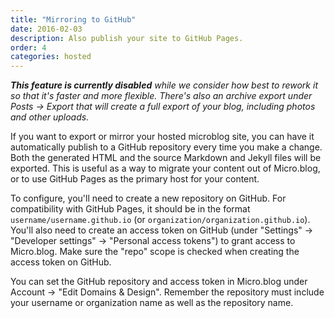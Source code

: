 ```yaml
---
title: "Mirroring to GitHub"
date: 2016-02-03
description: Also publish your site to GitHub Pages.
order: 4
categories: hosted
---
```


_**This feature is currently disabled** while we consider how best to rework it so that it's faster and more flexible. There's also an archive export under Posts → Export that will create a full export of your blog, including photos and other uploads._

If you want to export or mirror your hosted microblog site, you can have it automatically publish to a GitHub repository every time you make a change. Both the generated HTML and the source Markdown and Jekyll files will be exported. This is useful as a way to migrate your content out of Micro.blog, or to use GitHub Pages as the primary host for your content.

To configure, you'll need to create a new repository on GitHub. For compatibility with GitHub Pages, it should be in the format `username/username.github.io` (or `organization/organization.github.io`). You'll also need to create an access token on GitHub (under "Settings" → "Developer settings" → "Personal access tokens") to grant access to Micro.blog. Make sure the "repo" scope is checked when creating the access token on GitHub.

You can set the GitHub repository and access token in Micro.blog under Account → "Edit Domains & Design". Remember the repository must include your username or organization name as well as the repository name.
